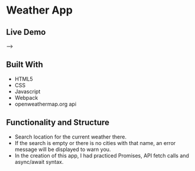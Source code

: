 # Weather App

## Live Demo

-->

## Built With

- HTML5
- CSS
- Javascript
- Webpack
- openweathermap.org api

## Functionality and Structure

- Search location for the current weather there.
- If the search is empty or there is no cities with that name, an error message will be displayed to warn you.
- In the creation of this app, I had practiced Promises, API fetch calls and async/await syntax.

